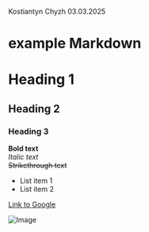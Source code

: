 Kostiantyn Chyzh 03.03.2025





# example Markdown



# Heading 1
## Heading 2
### Heading 3

**Bold text**  
*Italic text*  
~~Strikethrough text~~

- List item 1
- List item 2

[Link to Google](https://google.com)

![Image](https://example.com/image.png)
